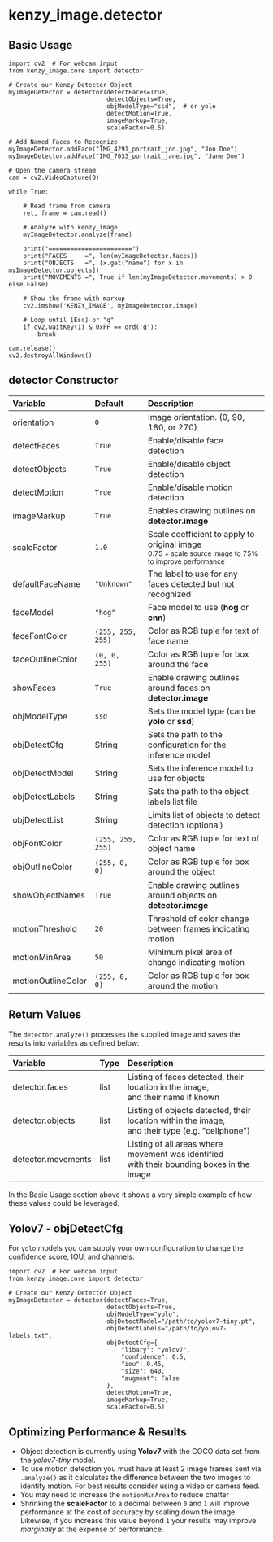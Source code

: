 # kenzy_image.detector

## Basic Usage

```
import cv2  # For webcam input
from kenzy_image.core import detector

# Create our Kenzy Detector Object
myImageDetector = detector(detectFaces=True, 
                           detectObjects=True, 
                           objModelType="ssd",  # or yolo
                           detectMotion=True, 
                           imageMarkup=True, 
                           scaleFactor=0.5)

# Add Named Faces to Recognize
myImageDetector.addFace("IMG_4291_portrait_jon.jpg", "Jon Doe")
myImageDetector.addFace("IMG_7033_portrait_jane.jpg", "Jane Doe")

# Open the camera stream
cam = cv2.VideoCapture(0)

while True:

    # Read frame from camera
    ret, frame = cam.read()

    # Analyze with kenzy_image
    myImageDetector.analyze(frame)

    print("=======================")
    print("FACES     =", len(myImageDetector.faces))
    print("OBJECTS   =", [x.get("name") for x in myImageDetector.objects])
    print("MOVEMENTS =", True if len(myImageDetector.movements) > 0 else False)

    # Show the frame with markup
    cv2.imshow('KENZY_IMAGE', myImageDetector.image)

    # Loop until [Esc] or "q"
    if cv2.waitKey(1) & 0xFF == ord('q'):
        break

cam.release()
cv2.destroyAllWindows()
```

## detector Constructor

| Variable | Default | Description |
| :------- | :------ | :---------- |
| orientation | `0` | Image orientation. (0, 90, 180, or 270) |
| detectFaces | `True` | Enable/disable face detection |
| detectObjects | `True` | Enable/disable object detection |
| detectMotion | `True` | Enable/disable motion detection |
| imageMarkup | `True` | Enables drawing outlines on __detector.image__ |
| scaleFactor | `1.0` | Scale coefficient to apply to original image <br /><small>0.75 = scale source image to 75% to improve performance</small> |
| defaultFaceName | `"Unknown"` | The label to use for any faces detected but not recognized |
| faceModel | `"hog"` | Face model to use (__hog__ or __cnn__)
| faceFontColor | `(255, 255, 255)` | Color as RGB tuple for text of face name |
| faceOutlineColor | `(0, 0, 255)` | Color as RGB tuple for box around the face |
| showFaces | `True` | Enable drawing outlines around faces on __detector.image__ |
| objModelType | `ssd` | Sets the model type (can be __yolo__ or __ssd__) |
| objDetectCfg | String | Sets the path to the configuration for the inference model |
| objDetectModel | String | Sets the inference model to use for objects |
| objDetectLabels | String | Sets the path to the object labels list file |
| objDetectList | String | Limits list of objects to detect detection (optional) |
| objFontColor | `(255, 255, 255)` | Color as RGB tuple for text of object name |
| objOutlineColor | `(255, 0, 0)` | Color as RGB tuple for box around the object |
| showObjectNames | `True` | Enable drawing outlines around objects on __detector.image__ |
| motionThreshold | `20` | Threshold of color change between frames indicating motion |
| motionMinArea | `50` | Minimum pixel area of change indicating motion |
| motionOutlineColor | `(255, 0, 0)` | Color as RGB tuple for box around the motion |

## Return Values

The `detector.analyze()` processes the supplied image and saves the results into variables as defined below:

| Variable | Type | Description |
| :------- | :------ | :---------- |
| detector.faces | list | Listing of faces detected, their location in the image, <br />and their name if known |
| detector.objects | list | Listing of objects detected, their location within the image, <br /> and their type (e.g. "cellphone") |
| detector.movements | list | Listing of all areas where movement was identified <br /> with their bounding boxes in the image |

In the Basic Usage section above it shows a very simple example of how these values could be leveraged.

## Yolov7 - objDetectCfg

For `yolo` models you can supply your own configuration to change the confidence score, IOU, and channels.

```
import cv2  # For webcam input
from kenzy_image.core import detector

# Create our Kenzy Detector Object
myImageDetector = detector(detectFaces=True, 
                           detectObjects=True, 
                           objModelType="yolo",
                           objDetectModel="/path/to/yolov7-tiny.pt",
                           objDetectLabels="/path/to/yolov7-labels.txt",
                           objDetectCfg={
                               "libary": "yolov7",
                               "confidence": 0.5,
                               "iou": 0.45,
                               "size": 640,
                               "augment": False
                           },
                           detectMotion=True, 
                           imageMarkup=True, 
                           scaleFactor=0.5)
```

## Optimizing Performance & Results

* Object detection is currently using __Yolov7__ with the COCO data set from the *yolov7-tiny* model.
* To use motion detection you must have at least 2 image frames sent via `.analyze()` as it calculates the difference between the two images to identify motion.  For best results consider using a video or camera feed.
* You may need to increase the `motionMinArea` to reduce chatter
* Shrinking the __scaleFactor__ to a decimal between `0` and `1` will improve performance at the cost of accuracy by scaling down the image.  Likewise, if you increase this value beyond `1` your results may improve *marginally* at the expense of performance.